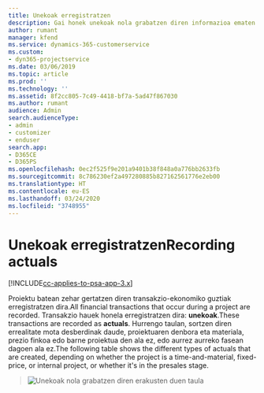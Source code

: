 ```yaml
---
title: Unekoak erregistratzen
description: Gai honek unekoak nola grabatzen diren informazioa ematen du.
author: rumant
manager: kfend
ms.service: dynamics-365-customerservice
ms.custom:
- dyn365-projectservice
ms.date: 03/06/2019
ms.topic: article
ms.prod: ''
ms.technology: ''
ms.assetid: 8f2cc805-7c49-4418-bf7a-5ad47f867030
ms.author: rumant
audience: Admin
search.audienceType:
- admin
- customizer
- enduser
search.app:
- D365CE
- D365PS
ms.openlocfilehash: 0ec2f525f9e201a9401b38f848a0a776bb2633fb
ms.sourcegitcommit: 8c786230ef2a497280885b827162561776e2eb00
ms.translationtype: HT
ms.contentlocale: eu-ES
ms.lasthandoff: 03/24/2020
ms.locfileid: "3748955"
---
```

# <a name="recording-actuals"></a><span data-ttu-id="bdda1-103">Unekoak erregistratzen</span><span class="sxs-lookup"><span data-stu-id="bdda1-103">Recording actuals</span></span> 

[!INCLUDE[cc-applies-to-psa-app-3.x](../includes/cc-applies-to-psa-app-3x.md)]

<span data-ttu-id="bdda1-104">Proiektu batean zehar gertatzen diren transakzio-ekonomiko guztiak erregistratzen dira.</span><span class="sxs-lookup"><span data-stu-id="bdda1-104">All financial transactions that occur during a project are recorded.</span></span> <span data-ttu-id="bdda1-105">Transakzio hauek honela erregistratzen dira: **unekoak**.</span><span class="sxs-lookup"><span data-stu-id="bdda1-105">These transactions are recorded as **actuals**.</span></span> <span data-ttu-id="bdda1-106">Hurrengo taulan, sortzen diren errealitate mota desberdinak daude, proiektuaren denbora eta materiala, prezio finkoa edo barne proiektua den ala ez, edo aurrez aurreko fasean dagoen ala ez.</span><span class="sxs-lookup"><span data-stu-id="bdda1-106">The following table shows the different types of actuals that are created, depending on whether the project is a time-and-material, fixed-price, or internal project, or whether it's in the presales stage.</span></span>

> ![Unekoak nola grabatzen diren erakusten duen taula](media/advanced-table2.png)
